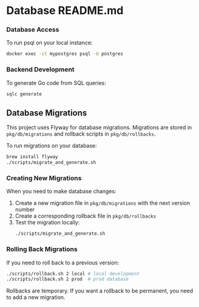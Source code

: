 # Database README.md

### Database Access
To run psql on your local instance:
```bash
docker exec -it mypostgres psql -U postgres
```

### Backend Development
To generate Go code from SQL queries:
```bash
sqlc generate
```

## Database Migrations
This project uses Flyway for database migrations. Migrations are stored in `pkg/db/migrations` and rollback scripts in `pkg/db/rollbacks`.

To run migrations on your database:
```bash
brew install flyway
./scripts/migrate_and_generate.sh
```

### Creating New Migrations
When you need to make database changes:

1. Create a new migration file in `pkg/db/migrations` with the next version number
2. Create a corresponding rollback file in `pkg/db/rollbacks`
3. Test the migration locally:
   ```bash
   ./scripts/migrate_and_generate.sh
   ```

### Rolling Back Migrations
If you need to roll back to a previous version:
```bash
./scripts/rollback.sh 2 local # local development
./scripts/rollback.sh 2 prod  # prod database
```
Rollbacks are temporary. If you want a rollback to be permanent, you need to add a new migration.